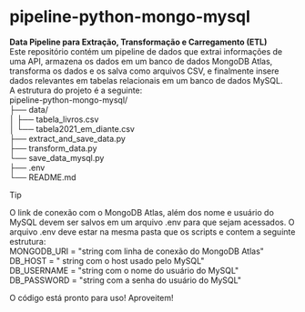 # pipeline-python-mongo-mysql

__Data Pipeline para Extração, Transformação e Carregamento (ETL)__ </br>
Este repositório contém um pipeline de dados que extrai informações de uma API, armazena os dados em um banco de dados MongoDB Atlas, transforma os dados e os salva como arquivos CSV, e finalmente insere dados relevantes em tabelas relacionais em um banco de dados MySQL.</br>
A estrutura do projeto é a seguinte:</br> 
pipeline-python-mongo-mysql/</br> 
├── data/</br> 
│   ├── tabela_livros.csv</br> 
│   └── tabela2021_em_diante.csv</br> 
├── extract_and_save_data.py</br> 
├── transform_data.py</br> 
└── save_data_mysql.py</br> 
├── .env</br> 
└── README.md</br> 

> [!TIP]
> O link de conexão com o MongoDB Atlas, além dos nome e usuário do MySQL devem ser salvos em um arquivo .env para que sejam acessados. O arquivo .env deve estar na mesma pasta que os scripts e contem a seguinte estrutura:</br>
>MONGODB_URI = "string com linha de conexão do MongoDB Atlas"</br>
>DB_HOST = " string com o host usado pelo MySQL"</br>
>DB_USERNAME = "string com o nome do usuário do MySQL"</br>
>DB_PASSWORD = "string com a senha do usuário do MySQL"</br>

O código está pronto para uso! Aproveitem!
